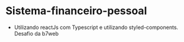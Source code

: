 # Sistema-financeiro-pessoal
- Utilizando reactJs com Typescript e utilizando styled-components. Desafio da b7web
